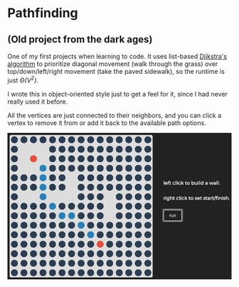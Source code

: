 # Pathfinding

## (Old project from the dark ages)

One of my first projects when learning to code. It uses list-based [Djikstra's algorithm](https://en.wikipedia.org/wiki/Dijkstra%27s_algorithm) to prioritize diagonal movement (walk through the grass) over top/down/left/right movement (take the paved sidewalk), so the runtime is just *Θ(V<sup>2</sup>)*. 

I wrote this in object-oriented style just to get a feel for it, since I had never really used it before. 

All the vertices are just connected to their neighbors, and you can click a vertex to remove it from or add it back to the available path options.

![pathfinding](./pathfinding.webp)
